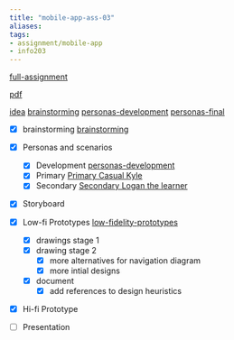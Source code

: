 ```yaml
---
title: "mobile-app-ass-03"
aliases:
tags: 
- assignment/mobile-app
- info203
---
```


[full-assignment](notes/full-assignment.md)

[pdf](https://blackboard.otago.ac.nz/bbcswebdav/pid-2827493-dt-content-rid-18385743_1/courses/INFO203_S1DNIE_2022/Assignment3.pdf)

[idea](notes/idea.md)
[brainstorming](notes/brainstorming.md)
[personas-development](notes/personas-development.md)
[personas-final](notes/personas-final.md)

- [x] brainstorming [brainstorming](notes/brainstorming.md)
- [x] Personas and scenarios
	- [x] Development [personas-development](notes/personas-development.md)
	- [x] Primary [Primary Casual Kyle](notes/personas-final.md#Primary%20Casual%20Kyle)
	- [x] Secondary [Secondary Logan the learner](notes/personas-final.md#Secondary%20Logan%20the%20learner)
- [x] Storyboard
- [x] Low-fi Prototypes [low-fidelity-prototypes](notes/low-fidelity-prototypes.md)
	- [x] drawings stage 1
	- [x] drawing stage 2
		- [x] more alternatives for navigation diagram
		- [x] more intial designs
	- [x] document
		- [x] add references to design heuristics
- [x] Hi-fi Prototype 
- [ ] Presentation





 
